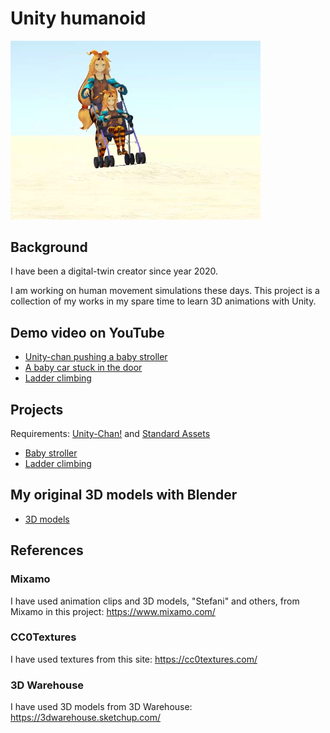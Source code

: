 # Unity humanoid

<img src="./demo/demo.png" width=400>

## Background

I have been a digital-twin creator since year 2020.

I am working on human movement simulations these days. This project is a collection of my works in my spare time to learn 3D animations with Unity.

## Demo video on YouTube

- [Unity-chan pushing a baby stroller](https://youtu.be/cl6UpGPZEys)
- [A baby car stuck in the door](https://youtu.be/um-spiRzK4k)
- [Ladder climbing](https://youtu.be/gcNkXm_A9H8)

## Projects

Requirements: [Unity-Chan!](https://assetstore.unity.com/packages/3d/characters/unity-chan-model-18705) and [Standard Assets](https://assetstore.unity.com/packages/essentials/asset-packs/standard-assets-for-unity-2018-4-32351)

- [Baby stroller](./unity/BabyStroller)
- [Ladder climbing](./unity/Ladder)

## My original 3D models with Blender

- [3D models](/blender)

## References

### Mixamo

I have used animation clips and 3D models, "Stefani" and others, from Mixamo in this project: https://www.mixamo.com/

### CC0Textures

I have used textures from this site: https://cc0textures.com/

### 3D Warehouse

I have used 3D models from 3D Warehouse: https://3dwarehouse.sketchup.com/
